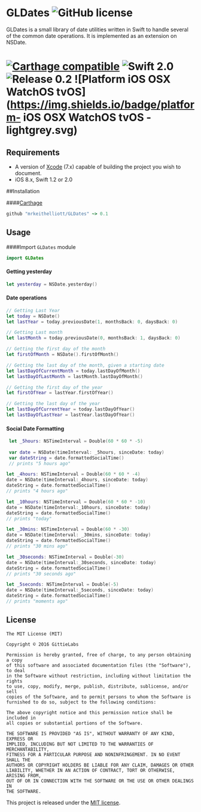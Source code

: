 # GLDates ![GitHub license](https://img.shields.io/badge/license-MIT-lightgrey.svg) 
GLDates is a small library of date utilities written in Swift to handle several of the common date operations.  It is implemented as an extension on NSDate.
#  [![Carthage compatible](https://img.shields.io/badge/Carthage-compatible-4BC51D.svg?style=flat)](https://github.com/Carthage/Carthage) ![Swift 2.0](https://img.shields.io/badge/swift-2.0-orange.svg) ![Release 0.2](https://img.shields.io/badge/release-0.2-blue.svg) ![Platform iOS  OSX  WatchOS tvOS](https://img.shields.io/badge/platform- iOS OSX WatchOS tvOS -lightgrey.svg)

## Requirements

* A version of [Xcode][xcode] (7.x) capable of building the project you wish to document.
* iOS 8.x, Swift 1.2 or 2.0

##Installation

####[Carthage](http://github.com/Carthage/Carthage)
```ruby 
github "mrkeithelliott/GLDates" ~> 0.1
```

## Usage
####Import `GLDates` module
```swift
import GLDates
```

#### Getting yesterday
```swift
let yesterday = NSDate.yesterday()   
```

#### Date operations
```swift
// Getting Last Year
let today = NSDate()
let lastYear = today.previousDate(1, monthsBack: 0, daysBack: 0)
```

```swift
// Getting Last month
let lastMonth = today.previousDate(0, monthsBack: 1, daysBack: 0)
```
```swift
// Getting the first day of the month
let firstOfMonth = NSDate().firstOfMonth()
```

```swift
// Getting the last day of the month, given a starting date
let lastDayOfCurrentMonth = today.lastDayOfMonth()
let lastDayOfLastMonth = lastMonth.lastDayOfMonth()
```

```swift
// Getting the first day of the year
let firstOfYear = lastYear.firstOfYear()
```

```swift
// Getting the last day of the year
let lastDayOfCurrentYear = today.lastDayOfYear()
let lastDayOfLastYear = lastYear.lastDayOfYear()
```
#### Social Date Formatting

```swift
 let _5hours: NSTimeInterval = Double(60 * 60 * -5)
        
 var date = NSDate(timeInterval: _5hours, sinceDate: today)
 var dateString = date.formattedSocialTime()
 // prints "5 hours ago"
```

```swift
let _4hours: NSTimeInterval = Double(60 * 60 * -4)
date = NSDate(timeInterval:_4hours, sinceDate: today)
dateString = date.formattedSocialTime()
// prints "4 hours ago"
```

```swift
let _10hours: NSTimeInterval = Double(60 * 60 * -10)
date = NSDate(timeInterval:_10hours, sinceDate: today)
dateString = date.formattedSocialTime()
// prints "today"
```

```swift
let _30mins: NSTimeInterval = Double(60 * -30)
date = NSDate(timeInterval: _30mins, sinceDate: today)
dateString = date.formattedSocialTime()
// prints "30 mins ago"
```

```swift
let _30seconds: NSTimeInterval = Double(-30)
date = NSDate(timeInterval:_30seconds, sinceDate: today)
dateString = date.formattedSocialTime()
// prints "30 seconds ago"
```

```swift
let _5seconds: NSTimeInterval = Double(-5)
date = NSDate(timeInterval:_5seconds, sinceDate: today)
dateString = date.formattedSocialTime()
// prints "moments ago"
```
## License

	The MIT License (MIT)

	Copyright © 2016 GittieLabs

	Permission is hereby granted, free of charge, to any person obtaining a copy
	of this software and associated documentation files (the "Software"), to deal
	in the Software without restriction, including without limitation the rights
	to use, copy, modify, merge, publish, distribute, sublicense, and/or sell
	copies of the Software, and to permit persons to whom the Software is
	furnished to do so, subject to the following conditions:

	The above copyright notice and this permission notice shall be included in
	all copies or substantial portions of the Software.

	THE SOFTWARE IS PROVIDED "AS IS", WITHOUT WARRANTY OF ANY KIND, EXPRESS OR
	IMPLIED, INCLUDING BUT NOT LIMITED TO THE WARRANTIES OF MERCHANTABILITY,
	FITNESS FOR A PARTICULAR PURPOSE AND NONINFRINGEMENT. IN NO EVENT SHALL THE
	AUTHORS OR COPYRIGHT HOLDERS BE LIABLE FOR ANY CLAIM, DAMAGES OR OTHER
	LIABILITY, WHETHER IN AN ACTION OF CONTRACT, TORT OR OTHERWISE, ARISING FROM,
	OUT OF OR IN CONNECTION WITH THE SOFTWARE OR THE USE OR OTHER DEALINGS IN
	THE SOFTWARE.

This project is released under the [MIT license](https://github.com/mrkeithelliott/GLDates/blob/master/LICENSE).

[xcode]: https://developer.apple.com/xcode "Xcode"

